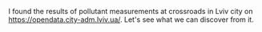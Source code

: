 I found the results of pollutant measurements at crossroads in Lviv city on https://opendata.city-adm.lviv.ua/. Let's see what we can discover from it.
